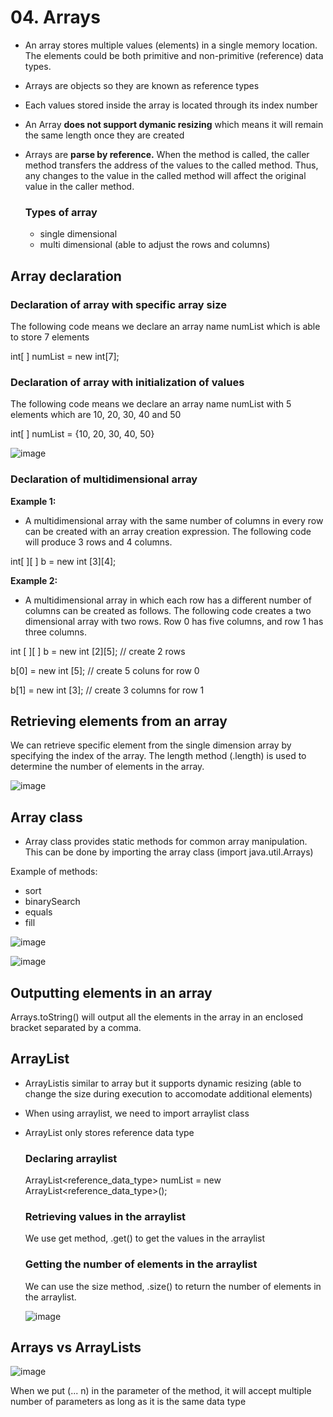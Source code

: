 # 04. Arrays
- An array stores multiple values (elements) in a single memory location. The elements could be both primitive and non-primitive (reference) data types.
- Arrays are objects so they are known as reference types
- Each values stored inside the array is located through its index number
- An Array **does not support dymanic resizing** which means it will remain the same length once they are created
- Arrays are **parse by reference.** When the method is called, the caller method transfers the address of the values to the called method. Thus, any changes to the value in the called method will affect the original value in the caller method.

  ### Types of array
  - single dimensional 
  - multi dimensional (able to adjust the rows and columns)
  
## Array declaration

  ### Declaration of array with specific array size
  The following code means we declare an array name numList which is able to store 7 elements
  
  int[ ] numList = new int[7];

  ### Declaration of array with initialization of values
  The following code means we declare an array name numList with 5 elements which are 10, 20, 30, 40 and 50
  
  int[ ] numList = {10, 20, 30, 40, 50}

  ![image](https://github.com/Fong20/Learning-repository/assets/150316121/2f04e981-c3ee-495f-9e29-9f12a2239614)

  ### Declaration of multidimensional array

  **Example 1:**
  - A multidimensional array with the same number of columns in every row can be created with an array creation expression. The following code will produce 3 rows and 4 columns.
  
  int[ ][ ] b = new int [3][4];

  **Example 2:**
  - A multidimensional array in which each row has a different number of columns can be created as follows. The following code creates a two dimensional array with two rows. Row 0 has five columns, and row 1 has three columns.
    
  int [ ][ ] b = new int [2][5]; // create 2 rows
  
  b[0] = new int [5]; // create 5 coluns for row 0
  
  b[1] = new int [3]; // create 3 columns for row 1


## Retrieving elements from an array
We can retrieve specific element from the single dimension array by specifying the index of the array. The length method (.length) is used to determine the number of elements in the array.

![image](https://github.com/Fong20/Learning-repository/assets/150316121/ea80f400-5e83-474d-b850-63033d0d9ed2)

## Array class
- Array class provides static methods for common array manipulation. This can be done by importing the array class (import java.util.Arrays)

Example of methods:
- sort
- binarySearch
- equals
- fill

![image](https://github.com/Fong20/Learning-repository/assets/150316121/adfa2aa4-d054-48d4-a8ef-fe39b0783270)

![image](https://github.com/Fong20/Learning-repository/assets/150316121/77401c9c-855e-4145-ad41-55576af8ab2e)

## Outputting elements in an array
Arrays.toString() will output all the elements in the array in an enclosed bracket separated by a comma.

## ArrayList
- ArrayListis similar to array but it supports dynamic resizing (able to change the size during execution to accomodate additional elements)
- When using arraylist, we need to import arraylist class
- ArrayList only stores reference data type

  ### Declaring arraylist
  ArrayList<reference_data_type> numList = new ArrayList<reference_data_type>();

  ### Retrieving values in the arraylist
  We use get method, .get() to get the values in the arraylist

  ### Getting the number of elements in the arraylist
  We can use the size method, .size() to return the number of elements in the arraylist.


  ![image](https://github.com/Fong20/Learning-repository/assets/150316121/e2858dba-69d5-42ee-864b-d96307deeb2e)

## Arrays vs ArrayLists
![image](https://github.com/Fong20/Learning-repository/assets/150316121/47ba29a2-2fd2-4aa9-87b3-2e417e966bc1)




When we put (... n) in the parameter of the method, it will accept multiple number of parameters as long as it is the same data type
